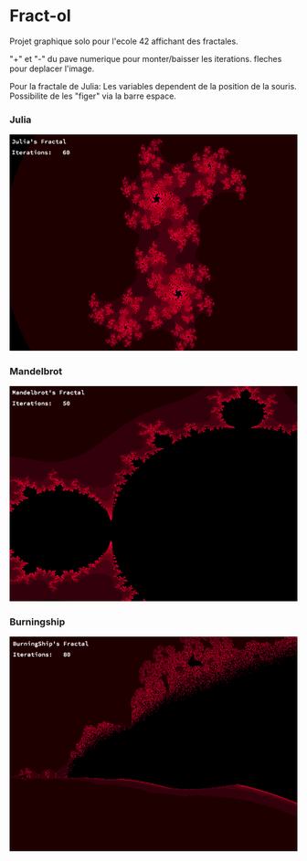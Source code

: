 # Fract-ol

Projet graphique solo pour l'ecole 42 affichant des fractales.

"+" et "-" du pave numerique pour monter/baisser les iterations.
fleches pour deplacer l'image.

Pour la fractale de Julia:
Les variables dependent de la position de la souris. Possibilite de les "figer" via la barre espace.

### Julia

![alt tag](https://github.com/bhuver/Fract-ol/blob/master/saves/Julia.png)

### Mandelbrot

![alt_tag](https://github.com/bhuver/Fract-ol/blob/master/saves/Mandelbrot.png)

### Burningship

![alt_tag](https://github.com/bhuver/Fract-ol/blob/master/saves/Burningship.png)
